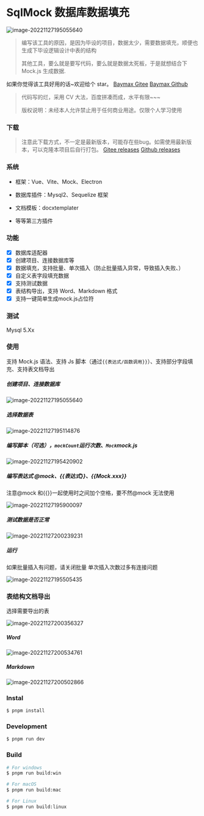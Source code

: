 # SqlMock 数据库数据填充

![image-20221127195055640](./src/renderer/public/image/doc/b89eea4d2c7845ccb9a85866bb1e9521.png)

> 编写该工具的原因，是因为毕设的项目，数据太少，需要数据填充，顺便也生成下毕设逻辑设计中表的结构
>
> 其他工具，要么就是要写代码，要么就是数据太死板，于是就想结合下 Mock.js 生成数据.

如果你觉得该工具好用的话~欢迎给个 star。
[Baymax Gitee](https://gitee.com/baymaxsjj/sqlmock)
[Baymax Github](https://github.com/baymaxsjj/sqlmock)

> 代码写的烂，采用 CV 大法，百度拼凑而成，水平有限~~~
>
> 版权说明：未经本人允许禁止用于任何商业用途。仅限个人学习使用
### 下载
> 注意此下载方式，不一定是最新版本，可能存在些bug。如需使用最新版本，可以克隆本项目后自行打包。
[Gitee releases](https://gitee.com/baymaxsjj/sqlmock/releases)
[Github releases](https://github.com/baymaxsjj/sqlmock/releases)

### 系统

- 框架：Vue、Vite、Mock、Electron

- 数据库插件：Mysql2、Sequelize 框架

- 文档模板：docxtemplater

- 等等第三方插件

### 功能

- [x]  数据库适配器
- [x] 创建项目、连接数据库等
- [x] 数据填充，支持批量、单次插入（防止批量插入异常，导致插入失败、）
- [x] 自定义表字段填充数据
- [x] 支持测试数据
- [x] 表结构导出，支持 Word、Markdown 格式
- [x] 支持一键简单生成mock.js占位符

### 测试

Mysql 5.Xx

### 使用

支持 Mock.js 语法、支持 Js 脚本（通过`{{表达式/函数调用}}`）、支持部分字段填充、支持表文档导出

##### 创建项目、连接数据库

![image-20221127195055640](./src/renderer/public/image/doc/image-20221127195055640.png)

##### 选择数据表

![image-20221127195114876](./src/renderer/public/image/doc/image-20221127195114876.png)

##### 编写脚本（可选），`mockCount`运行次数、`Mock`mock.js

![image-20221127195420902](./src/renderer/public/image/doc/image-20221127195420902.png)

##### 编写表达式 @mock、{{表达式}}、{{Mock.xxx}}

注意@mock 和{{}}一起使用时之间加个空格，要不然@mock 无法使用

![image-20221127195900097](./src/renderer/public/image/doc/image-20221127195900097.png)

##### 测试数据是否正常

![image-20221127200239231](./src/renderer/public/image/doc/image-20221127200239231.png)

##### 运行

如果批量插入有问题，请关闭批量
单次插入次数过多有连接问题

![image-20221127195505435](./src/renderer/public/image/doc/image-20221127195505435.png)

### 表结构文档导出

选择需要导出的表

![image-20221127200356327](./src/renderer/public/image/doc/image-20221127200356327.png)

##### Word

![image-20221127200534761](./src/renderer/public/image/doc/image-20221127200534761.png)

##### Markdown

![image-20221127200502866](./src/renderer/public/image/doc/image-20221127200502866.png)

### Instal

```bash
$ pnpm install
```

### Development

```bash
$ pnpm run dev
```

### Build

```bash
# For windows
$ pnpm run build:win

# For macOS
$ pnpm run build:mac

# For Linux
$ pnpm run build:linux
```
